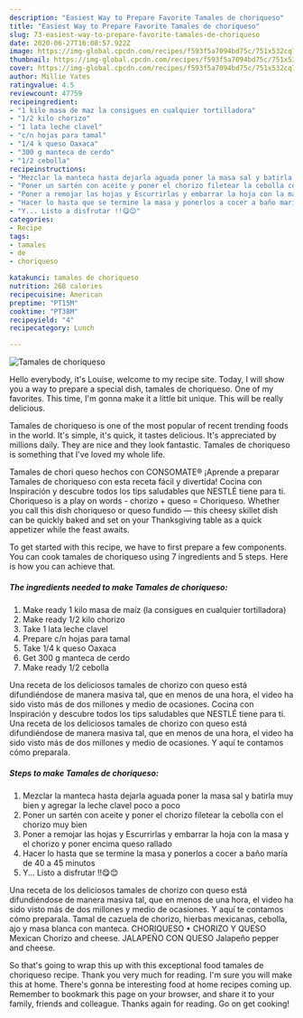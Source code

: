 ```yaml
---
description: "Easiest Way to Prepare Favorite Tamales de choriqueso"
title: "Easiest Way to Prepare Favorite Tamales de choriqueso"
slug: 73-easiest-way-to-prepare-favorite-tamales-de-choriqueso
date: 2020-06-27T16:08:57.922Z
image: https://img-global.cpcdn.com/recipes/f593f5a7094bd75c/751x532cq70/tamales-de-choriqueso-foto-principal.jpg
thumbnail: https://img-global.cpcdn.com/recipes/f593f5a7094bd75c/751x532cq70/tamales-de-choriqueso-foto-principal.jpg
cover: https://img-global.cpcdn.com/recipes/f593f5a7094bd75c/751x532cq70/tamales-de-choriqueso-foto-principal.jpg
author: Millie Yates
ratingvalue: 4.5
reviewcount: 47759
recipeingredient:
- "1 kilo masa de maz la consigues en cualquier tortilladora"
- "1/2 kilo chorizo"
- "1 lata leche clavel"
- "c/n hojas para tamal"
- "1/4 k queso Oaxaca"
- "300 g manteca de cerdo"
- "1/2 cebolla"
recipeinstructions:
- "Mezclar la manteca hasta dejarla aguada poner la masa sal y batirla muy bien y agregar la leche clavel poco a poco"
- "Poner un sartén con aceite y poner el chorizo filetear la cebolla con el chorizo muy bien"
- "Poner a remojar las hojas y Escurrirlas y embarrar la hoja con la masa y el chorizo y poner encima queso rallado"
- "Hacer lo hasta que se termine la masa y ponerlos a cocer a baño maría de 40 a 45 minutos"
- "Y... Listo a disfrutar !!😋😊"
categories:
- Recipe
tags:
- tamales
- de
- choriqueso

katakunci: tamales de choriqueso 
nutrition: 268 calories
recipecuisine: American
preptime: "PT15M"
cooktime: "PT38M"
recipeyield: "4"
recipecategory: Lunch

---
```



![Tamales de choriqueso](https://img-global.cpcdn.com/recipes/f593f5a7094bd75c/751x532cq70/tamales-de-choriqueso-foto-principal.jpg)

Hello everybody, it's Louise, welcome to my recipe site. Today, I will show you a way to prepare a special dish, tamales de choriqueso. One of my favorites. This time, I'm gonna make it a little bit unique. This will be really delicious.

Tamales de choriqueso is one of the most popular of recent trending foods in the world. It's simple, it's quick, it tastes delicious. It's appreciated by millions daily. They are nice and they look fantastic. Tamales de choriqueso is something that I've loved my whole life.

Tamales de chori queso hechos con CONSOMATE® ¡Aprende a preparar Tamales de choriqueso con esta receta fácil y divertida! Cocina con Inspiración y descubre todos los tips saludables que NESTLÉ tiene para ti. Choriqueso is a play on words - chorizo + queso = Choriqueso. Whether you call this dish choriqueso or queso fundido — this cheesy skillet dish can be quickly baked and set on your Thanksgiving table as a quick appetizer while the feast awaits.


To get started with this recipe, we have to first prepare a few components. You can cook tamales de choriqueso using 7 ingredients and 5 steps. Here is how you can achieve that.

<!--inarticleads1-->

##### The ingredients needed to make Tamales de choriqueso:

1. Make ready 1 kilo masa de maíz (la consigues en cualquier tortilladora)
1. Make ready 1/2 kilo chorizo
1. Take 1 lata leche clavel
1. Prepare c/n hojas para tamal
1. Take 1/4 k queso Oaxaca
1. Get 300 g manteca de cerdo
1. Make ready 1/2 cebolla


Una receta de los deliciosos tamales de chorizo con queso está difundiéndose de manera masiva tal, que en menos de una hora, el video ha sido visto más de dos millones y medio de ocasiones. Cocina con Inspiración y descubre todos los tips saludables que NESTLÉ tiene para ti. Una receta de los deliciosos tamales de chorizo con queso está difundiéndose de manera masiva tal, que en menos de una hora, el video ha sido visto más de dos millones y medio de ocasiones. Y aquí te contamos cómo preparala. 

<!--inarticleads2-->

##### Steps to make Tamales de choriqueso:

1. Mezclar la manteca hasta dejarla aguada poner la masa sal y batirla muy bien y agregar la leche clavel poco a poco
1. Poner un sartén con aceite y poner el chorizo filetear la cebolla con el chorizo muy bien
1. Poner a remojar las hojas y Escurrirlas y embarrar la hoja con la masa y el chorizo y poner encima queso rallado
1. Hacer lo hasta que se termine la masa y ponerlos a cocer a baño maría de 40 a 45 minutos
1. Y... Listo a disfrutar !!😋😊


Una receta de los deliciosos tamales de chorizo con queso está difundiéndose de manera masiva tal, que en menos de una hora, el video ha sido visto más de dos millones y medio de ocasiones. Y aquí te contamos cómo preparala. Tamal de cazuela de chorizo, hierbas mexicanas, cebolla, ajo y masa blanca con manteca. CHORIQUESO • CHORIZO Y QUESO Mexican Chorizo and cheese. JALAPEÑO CON QUESO Jalapeño pepper and cheese. 

So that's going to wrap this up with this exceptional food tamales de choriqueso recipe. Thank you very much for reading. I'm sure you will make this at home. There's gonna be interesting food at home recipes coming up. Remember to bookmark this page on your browser, and share it to your family, friends and colleague. Thanks again for reading. Go on get cooking!
